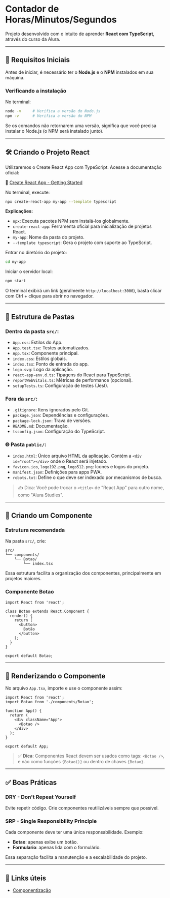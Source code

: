 # Contador de Horas/Minutos/Segundos

Projeto desenvolvido com o intuito de aprender **React com TypeScript**, através do curso da Alura.

---

## 🚀 Requisitos Iniciais

Antes de iniciar, é necessário ter o **Node.js** e o **NPM** instalados em sua máquina.

### Verificando a instalação

No terminal:

```bash
node -v     # Verifica a versão do Node.js
npm -v      # Verifica a versão do NPM
```

Se os comandos não retornarem uma versão, significa que você precisa instalar o Node.js (o NPM será instalado junto).

---

## 🛠 Criando o Projeto React

Utilizaremos o Create React App com TypeScript. Acesse a documentação oficial:

📎 [Create React App - Getting Started](https://create-react-app.dev/docs/getting-started)

No terminal, execute:

```bash
npx create-react-app my-app --template typescript
```

**Explicações:**
- `npx`: Executa pacotes NPM sem instalá-los globalmente.
- `create-react-app`: Ferramenta oficial para inicialização de projetos React.
- `my-app`: Nome da pasta do projeto.
- `--template typescript`: Gera o projeto com suporte ao TypeScript.

Entrar no diretório do projeto:

```bash
cd my-app
```

Iniciar o servidor local:

```bash
npm start
```

O terminal exibirá um link (geralmente `http://localhost:3000`), basta clicar com Ctrl + clique para abrir no navegador.

---

## 🧭 Estrutura de Pastas

### Dentro da pasta `src/`:
- `App.css`: Estilos do App.
- `App.test.tsx`: Testes automatizados.
- `App.tsx`: Componente principal.
- `index.css`: Estilos globais.
- `index.tsx`: Ponto de entrada do app.
- `logo.svg`: Logo da aplicação.
- `react-app-env.d.ts`: Tipagens do React para TypeScript.
- `reportWebVitals.ts`: Métricas de performance (opcional).
- `setupTests.ts`: Configuração de testes (Jest).

### Fora da `src/`:
- `.gitignore`: Itens ignorados pelo Git.
- `package.json`: Dependências e configurações.
- `package-lock.json`: Trava de versões.
- `README.md`: Documentação.
- `tsconfig.json`: Configuração do TypeScript.

### 🌐 Pasta `public/`:
- `index.html`: Único arquivo HTML da aplicação. Contém a `<div id="root"></div>` onde o React será injetado.
- `favicon.ico`, `logo192.png`, `logo512.png`: Ícones e logos do projeto.
- `manifest.json`: Definições para apps PWA.
- `robots.txt`: Define o que deve ser indexado por mecanismos de busca.

> ✍️ Dica: Você pode trocar o `<title>` de "React App" para outro nome, como "Alura Studies".

---

## 🧩 Criando um Componente

### Estrutura recomendada

Na pasta `src/`, crie:

```
src/
└── components/
    └── Botao/
        └── index.tsx
```

Essa estrutura facilita a organização dos componentes, principalmente em projetos maiores.

### Componente Botao

```tsx
import React from 'react';

class Botao extends React.Component {
  render() {
    return (
      <button>
        Botão
      </button>
    );
  }
}

export default Botao;
```

---

## 🧪 Renderizando o Componente

No arquivo `App.tsx`, importe e use o componente assim:

```tsx
import React from 'react';
import Botao from './components/Botao';

function App() {
  return (
    <div className="App">
      <Botao />
    </div>
  );
}

export default App;
```

> ✅ **Dica**: Componentes React devem ser usados como tags: `<Botao />`, e não como funções `{Botao()}` ou dentro de chaves `{Botao}`.

---

## ✅ Boas Práticas

### DRY - Don't Repeat Yourself
Evite repetir código. Crie componentes reutilizáveis sempre que possível.

### SRP - Single Responsibility Principle
Cada componente deve ter uma única responsabilidade. Exemplo:
- **Botao**: apenas exibe um botão.
- **Formulario**: apenas lida com o formulário.

Essa separação facilita a manutenção e a escalabilidade do projeto.

---

## 🔗 Links úteis

- [Componentização](https://github.com/valentinaoliveira/Alura-React-Typescript/tree/feature/componentizacao/componentizacao)